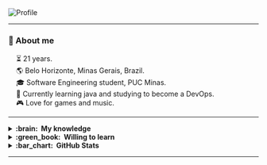 ##
![Profile](https://user-images.githubusercontent.com/73006552/186941728-815af799-3fcc-4aa6-8106-3678877f0f12.gif)

<hr/>

### :mega:&nbsp;About me

 &nbsp;&nbsp;&nbsp; :hourglass_flowing_sand:&nbsp;21 years.\
 &nbsp;&nbsp;&nbsp; 🌎&nbsp;Belo Horizonte, Minas Gerais, Brazil.\
 &nbsp;&nbsp;&nbsp; :mortar_board:&nbsp;Software Engineering student, PUC Minas.\
 &nbsp;&nbsp;&nbsp; :pushpin:&nbsp;Currently learning java and studying to become a DevOps. \
&nbsp;&nbsp;&nbsp; 🎮&nbsp;Love for games and music.

<hr/>

<details>
  <summary><b>:brain: &nbsp;My knowledge</b></summary>
  
<br/>

![Java](https://img.shields.io/badge/JAVA-007396.svg?&style=flat&logo=java&logoColor=white)&nbsp;
![HTML5](https://img.shields.io/badge/HTML5-E34F26.svg?&style=flat&logo=html5&logoColor=white)&nbsp;
![CSS3](https://img.shields.io/badge/CSS3-%231572B6.svg?&style=flat&logo=css3&logoColor=white)&nbsp;
![JavaScript](https://img.shields.io/badge/JAVASCRIPT-323330.svg?&style=flat&logo=javascript&logoColor=%23F7DF1E)&nbsp;\
![TypeScript](https://img.shields.io/badge/TYPESCRIPT-%23007ACC.svg?&style=flat&logo=typescript&logoColor=white)&nbsp;
![Git](https://img.shields.io/badge/GIT-%23F05033.svg?&style=flat&logo=git&logoColor=white)&nbsp;
![GitHub](https://img.shields.io/badge/GITHUB-%23121011.svg?&style=flat&logo=github&logoColor=white)&nbsp;\
![Maven](https://img.shields.io/badge/MAVEN-C71A36.svg?&style=flat&logo=apache-maven)&nbsp;
![REST API](https://img.shields.io/badge/REST-02569B.svg?&style=flat&logo=rest&logoColor=white)&nbsp;
![LINUX](https://img.shields.io/badge/LINUX-FCC624?style=flat-square&logo=linux&logoColor=black)\
![VSCode](https://img.shields.io/badge/VSCODE-007ACC.svg?&style=flat&logo=visual-studio-code)&nbsp;
![IntelliJ](https://img.shields.io/badge/INTELLIJ-000000.svg?&style=flat&logo=intellij-idea)&nbsp;

</details>

<details>
  <summary><b>:green_book: &nbsp;Willing to learn</b></summary>
  <br/>
  
 ![AWS](https://img.shields.io/badge/AMAZON%20AWS-232F3E.svg?&style=flat&logo=amazon-aws&logoColor=white)&nbsp;
 ![Docker](https://img.shields.io/badge/DOCKER-2496ED.svg?&style=flat&logo=docker&logoColor=white)&nbsp;
 ![Postgres](https://img.shields.io/badge/POSTGRES-%23316192.svg?&style=flat&logo=postgresql&logoColor=white)
 ![GRAPHQL](https://img.shields.io/badge/GRAPHQL-E10098.svg?&style=flat&logo=graphql&logoColor=white)&nbsp;
 ![Kubernetes](https://img.shields.io/badge/KUBERNETES-326CE5.svg?&style=flat&logo=kubernetes&logoColor=white)&nbsp;
 </details>

<details>
  <summary><b>:bar_chart: &nbsp;GitHub Stats</b></summary>
  
  
<br/>

  <a href="https://github.com/SamLeal">
    <img height="180em" src="https://github-readme-stats.vercel.app/api?username=SamLeal&show_icons=true&theme=merko&include_all_commits=true&count_private=true">
  </a>
  <a href="https://github.com/SamLeal">
    <img height="180em" src="https://github-readme-stats.vercel.app/api/top-langs/?username=SamLeal&layout=compact&langs_count=16&theme=merko&count_private=true">
   </a>
</details>

<hr/>
